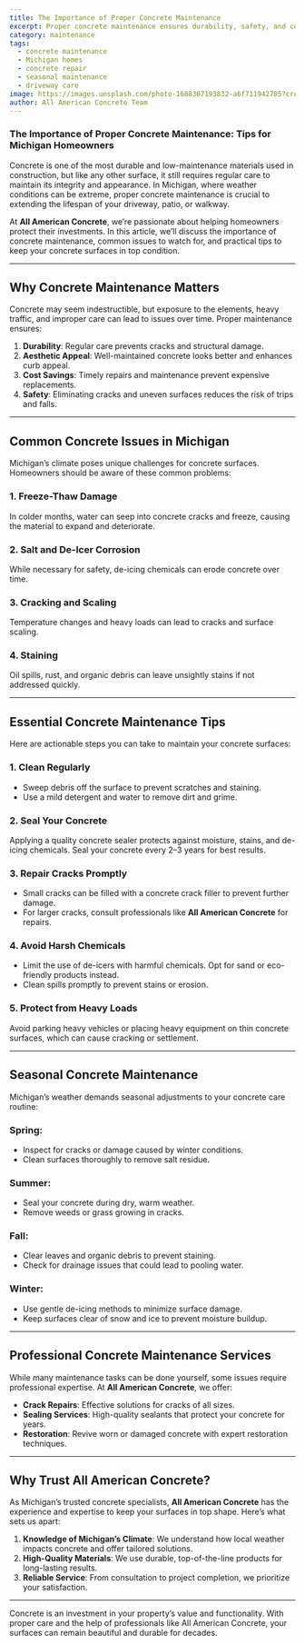 ```yaml
---
title: The Importance of Proper Concrete Maintenance
excerpt: Proper concrete maintenance ensures durability, safety, and cost savings. Learn how All American Concrete helps Michigan homeowners protect their investment.
category: maintenance
tags:
  - concrete maintenance
  - Michigan homes
  - concrete repair
  - seasonal maintenance
  - driveway care
image: https://images.unsplash.com/photo-1688307193832-a6f711942705?crop=entropy&cs=tinysrgb&fit=max&fm=jpg&ixid=M3w0OTQyMTV8MHwxfHNlYXJjaHwyfHxtaWNoaWdhbiUyMGhvbWV8ZW58MHx8fHwxNzMyMDM3OTI2fDA&ixlib=rb-4.0.3&q=80&w=400
author: All American Concrete Team
---
```



### The Importance of Proper Concrete Maintenance: Tips for Michigan Homeowners  

Concrete is one of the most durable and low-maintenance materials used in construction, but like any other surface, it still requires regular care to maintain its integrity and appearance. In Michigan, where weather conditions can be extreme, proper concrete maintenance is crucial to extending the lifespan of your driveway, patio, or walkway.  

At **All American Concrete**, we’re passionate about helping homeowners protect their investments. In this article, we’ll discuss the importance of concrete maintenance, common issues to watch for, and practical tips to keep your concrete surfaces in top condition.  

---

## Why Concrete Maintenance Matters  

Concrete may seem indestructible, but exposure to the elements, heavy traffic, and improper care can lead to issues over time. Proper maintenance ensures:  

1. **Durability**: Regular care prevents cracks and structural damage.  
2. **Aesthetic Appeal**: Well-maintained concrete looks better and enhances curb appeal.  
3. **Cost Savings**: Timely repairs and maintenance prevent expensive replacements.  
4. **Safety**: Eliminating cracks and uneven surfaces reduces the risk of trips and falls.  

---

## Common Concrete Issues in Michigan  

Michigan’s climate poses unique challenges for concrete surfaces. Homeowners should be aware of these common problems:  

### 1. **Freeze-Thaw Damage**  
In colder months, water can seep into concrete cracks and freeze, causing the material to expand and deteriorate.  

### 2. **Salt and De-Icer Corrosion**  
While necessary for safety, de-icing chemicals can erode concrete over time.  

### 3. **Cracking and Scaling**  
Temperature changes and heavy loads can lead to cracks and surface scaling.  

### 4. **Staining**  
Oil spills, rust, and organic debris can leave unsightly stains if not addressed quickly.  

---

## Essential Concrete Maintenance Tips  

Here are actionable steps you can take to maintain your concrete surfaces:  

### 1. **Clean Regularly**  
- Sweep debris off the surface to prevent scratches and staining.  
- Use a mild detergent and water to remove dirt and grime.  

### 2. **Seal Your Concrete**  
Applying a quality concrete sealer protects against moisture, stains, and de-icing chemicals. Seal your concrete every 2–3 years for best results.  

### 3. **Repair Cracks Promptly**  
- Small cracks can be filled with a concrete crack filler to prevent further damage.  
- For larger cracks, consult professionals like **All American Concrete** for repairs.  

### 4. **Avoid Harsh Chemicals**  
- Limit the use of de-icers with harmful chemicals. Opt for sand or eco-friendly products instead.  
- Clean spills promptly to prevent stains or erosion.  

### 5. **Protect from Heavy Loads**  
Avoid parking heavy vehicles or placing heavy equipment on thin concrete surfaces, which can cause cracking or settlement.  

---

## Seasonal Concrete Maintenance  

Michigan’s weather demands seasonal adjustments to your concrete care routine:  

### Spring:  
- Inspect for cracks or damage caused by winter conditions.  
- Clean surfaces thoroughly to remove salt residue.  

### Summer:  
- Seal your concrete during dry, warm weather.  
- Remove weeds or grass growing in cracks.  

### Fall:  
- Clear leaves and organic debris to prevent staining.  
- Check for drainage issues that could lead to pooling water.  

### Winter:  
- Use gentle de-icing methods to minimize surface damage.  
- Keep surfaces clear of snow and ice to prevent moisture buildup.  

---

## Professional Concrete Maintenance Services  

While many maintenance tasks can be done yourself, some issues require professional expertise. At **All American Concrete**, we offer:  

- **Crack Repairs**: Effective solutions for cracks of all sizes.  
- **Sealing Services**: High-quality sealants that protect your concrete for years.  
- **Restoration**: Revive worn or damaged concrete with expert restoration techniques.  

---

## Why Trust All American Concrete?  

As Michigan’s trusted concrete specialists, **All American Concrete** has the experience and expertise to keep your surfaces in top shape. Here’s what sets us apart:  

1. **Knowledge of Michigan’s Climate**: We understand how local weather impacts concrete and offer tailored solutions.  
2. **High-Quality Materials**: We use durable, top-of-the-line products for long-lasting results.  
3. **Reliable Service**: From consultation to project completion, we prioritize your satisfaction.  

---

Concrete is an investment in your property’s value and functionality. With proper care and the help of professionals like All American Concrete, your surfaces can remain beautiful and durable for decades.